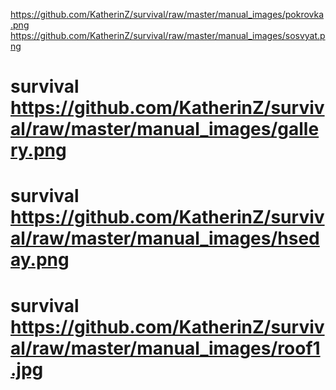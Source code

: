 https://github.com/KatherinZ/survival/raw/master/manual_images/pokrovka.png
 https://github.com/KatherinZ/survival/raw/master/manual_images/sosvyat.png
# survival https://github.com/KatherinZ/survival/raw/master/manual_images/gallery.png
# survival https://github.com/KatherinZ/survival/raw/master/manual_images/hseday.png
# survival https://github.com/KatherinZ/survival/raw/master/manual_images/roof1.jpg
